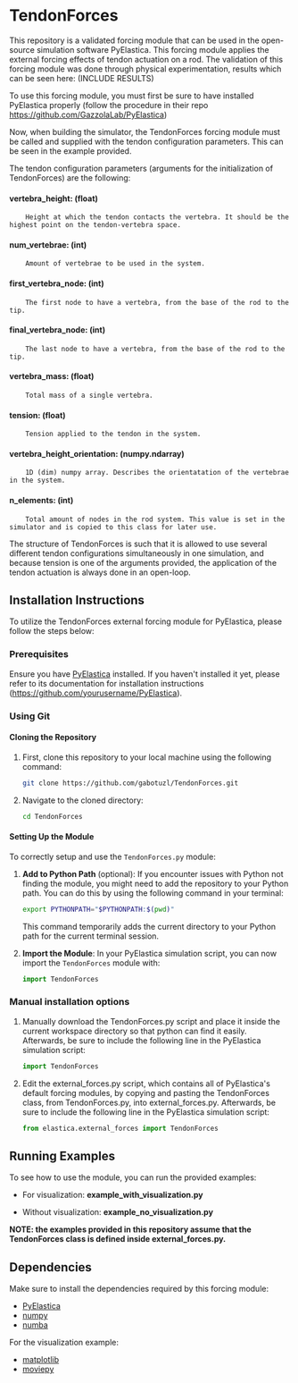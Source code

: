 # TendonForces
This repository is a validated forcing module that can be used in the open-source simulation software PyElastica. This forcing module applies the external forcing effects of tendon actuation on a rod. The validation of this forcing module was done through physical experimentation, results which can be seen here: (INCLUDE RESULTS)

To use this forcing module, you must first be sure to have installed PyElastica properly (follow the procedure in their repo https://github.com/GazzolaLab/PyElastica)

Now, when building the simulator, the TendonForces forcing module must be called and supplied with the tendon configuration parameters. This can be seen in the example provided.

The tendon configuration parameters (arguments for the initialization of TendonForces) are the following:

#### vertebra_height: (float)
        Height at which the tendon contacts the vertebra. It should be the highest point on the tendon-vertebra space.
        
#### num_vertebrae: (int)
        Amount of vertebrae to be used in the system.
        
#### first_vertebra_node: (int)
        The first node to have a vertebra, from the base of the rod to the tip.
        
#### final_vertebra_node: (int)
        The last node to have a vertebra, from the base of the rod to the tip.
        
#### vertebra_mass: (float)
        Total mass of a single vertebra.
        
#### tension: (float)
        Tension applied to the tendon in the system.
        
#### vertebra_height_orientation: (numpy.ndarray)
        1D (dim) numpy array. Describes the orientatation of the vertebrae in the system.

#### n_elements: (int)
        Total amount of nodes in the rod system. This value is set in the simulator and is copied to this class for later use.

The structure of TendonForces is such that it is allowed to use several different tendon configurations simultaneously in one simulation, and because tension is one of the arguments provided, the application of the tendon actuation is always done in an open-loop.


## Installation Instructions

To utilize the TendonForces external forcing module for PyElastica, please follow the steps below:

### Prerequisites

Ensure you have [PyElastica](https://github.com/yourusername/PyElastica) installed. If you haven't installed it yet, please refer to its documentation for installation instructions (https://github.com/yourusername/PyElastica).

### Using Git
#### Cloning the Repository

1. First, clone this repository to your local machine using the following command:
   ```bash
   git clone https://github.com/gabotuzl/TendonForces.git
   ```

2. Navigate to the cloned directory:
   ```bash
   cd TendonForces
   ```

#### Setting Up the Module

To correctly setup and use the `TendonForces.py` module:

1. **Add to Python Path** (optional): If you encounter issues with Python not finding the module, you might need to add the repository to your Python path. You can do this by using the following command in your terminal:
   ```bash
   export PYTHONPATH="$PYTHONPATH:$(pwd)"
   ```
   This command temporarily adds the current directory to your Python path for the current terminal session.

2. **Import the Module**: In your PyElastica simulation script, you can now import the `TendonForces` module with:
   ```python
   import TendonForces
   ```
### Manual installation options
1. Manually download the TendonForces.py script and place it inside the current workspace directory so that python can find it easily. Afterwards, be sure to include the following line in the PyElastica simulation script:
   ```python
   import TendonForces
   ```
3. Edit the external_forces.py script, which contains all of PyElastica's default forcing modules, by copying and pasting the TendonForces class, from TendonForces.py, into external_forces.py. Afterwards, be sure to include the following line in the PyElastica simulation script:
   ```python
   from elastica.external_forces import TendonForces
   ```
## Running Examples

To see how to use the module, you can run the provided examples:

- For visualization: **example_with_visualization.py**

- Without visualization: **example_no_visualization.py**

**NOTE: the examples provided in this repository assume that the TendonForces class is defined inside external_forces.py.**

## Dependencies

Make sure to install the dependencies required by this forcing module:
- [PyElastica](https://github.com/GazzolaLab/PyElastica)
- [numpy](https://numpy.org/)
- [numba](https://numba.pydata.org/)

For the visualization example:
- [matplotlib](https://matplotlib.org/)
- [moviepy](https://zulko.github.io/moviepy/)


